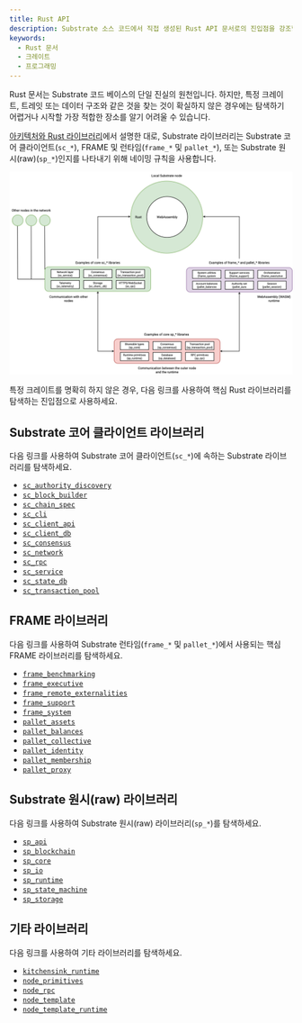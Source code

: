 ```yaml
---
title: Rust API
description: Substrate 소스 코드에서 직접 생성된 Rust API 문서로의 진입점을 강조합니다.
keywords:
  - Rust 문서
  - 크레이트
  - 프로그래밍
---
```


Rust 문서는 Substrate 코드 베이스의 단일 진실의 원천입니다.
하지만, 특정 크레이트, 트레잇 또는 데이터 구조와 같은 것을 찾는 것이 확실하지 않은 경우에는 탐색하기 어렵거나 시작할 가장 적합한 장소를 알기 어려울 수 있습니다.

[아키텍처와 Rust 라이브러리](/learn/architecture/)에서 설명한 대로, Substrate 라이브러리는 Substrate 코어 클라이언트(`sc_*`), FRAME 및 런타임(`frame_*` 및 `pallet_*`), 또는 Substrate 원시(raw)(`sp_*`)인지를 나타내기 위해 네이밍 규칙을 사용합니다.

![외부 노드 및 런타임을 위한 코어 노드 라이브러리](/media/images/docs/libraries.png)

특정 크레이트를 명확히 하지 않은 경우, 다음 링크를 사용하여 핵심 Rust 라이브러리를 탐색하는 진입점으로 사용하세요.

## Substrate 코어 클라이언트 라이브러리

다음 링크를 사용하여 Substrate 코어 클라이언트(`sc_*`)에 속하는 Substrate 라이브러리를 탐색하세요.

- [`sc_authority_discovery`](https://paritytech.github.io/substrate/master/sc_authority_discovery/index.html)
- [`sc_block_builder`](https://paritytech.github.io/substrate/master/sc_block_builder/index.html)
- [`sc_chain_spec`](https://paritytech.github.io/substrate/master/sc_chain_spec/index.html)
- [`sc_cli`](https://paritytech.github.io/substrate/master/sc_cli/index.html)
- [`sc_client_api`](https://paritytech.github.io/substrate/master/sc_client_api/index.html)
- [`sc_client_db`](https://paritytech.github.io/substrate/master/sc_client_db/index.html)
- [`sc_consensus`](https://paritytech.github.io/substrate/master/sc_consensus/index.html)
- [`sc_network`](https://paritytech.github.io/substrate/master/sc_network/index.html)
- [`sc_rpc`](https://paritytech.github.io/substrate/master/sc_rpc/index.html)
- [`sc_service`](https://paritytech.github.io/substrate/master/sc_service/index.html)
- [`sc_state_db`](https://paritytech.github.io/substrate/master/sc_state_db/index.html)
- [`sc_transaction_pool`](https://paritytech.github.io/substrate/master/sc_transaction_pool/index.html)

## FRAME 라이브러리

다음 링크를 사용하여 Substrate 런타임(`frame_*` 및 `pallet_*`)에서 사용되는 핵심 FRAME 라이브러리를 탐색하세요.

- [`frame_benchmarking`](https://paritytech.github.io/substrate/master/frame_benchmarking/index.html)
- [`frame_executive`](https://paritytech.github.io/substrate/master/frame_executive/index.html)
- [`frame_remote_externalities`](https://paritytech.github.io/substrate/master/frame_remote_externalities/index.html)
- [`frame_support`](https://paritytech.github.io/substrate/master/frame_support/index.html)
- [`frame_system`](https://paritytech.github.io/substrate/master/frame_system/index.html)
- [`pallet_assets`](https://paritytech.github.io/substrate/master/pallet_assets/index.html)
- [`pallet_balances`](https://paritytech.github.io/substrate/master/pallet_balances/index.html)
- [`pallet_collective`](https://paritytech.github.io/substrate/master/pallet_collective/index.html)
- [`pallet_identity`](https://paritytech.github.io/substrate/master/pallet_identity/index.html)
- [`pallet_membership`](https://paritytech.github.io/substrate/master/pallet_membership/index.html)
- [`pallet_proxy`](https://paritytech.github.io/substrate/master/pallet_proxy/index.html)

## Substrate 원시(raw) 라이브러리

다음 링크를 사용하여 Substrate 원시(raw) 라이브러리(`sp_*`)를 탐색하세요.

- [`sp_api`](https://paritytech.github.io/substrate/master/sp_api/index.html)
- [`sp_blockchain`](https://paritytech.github.io/substrate/master/sp_blockchain/index.html)
- [`sp_core`](https://paritytech.github.io/substrate/master/sp_core/index.html)
- [`sp_io`](https://paritytech.github.io/substrate/master/sp_io/index.html)
- [`sp_runtime`](https://paritytech.github.io/substrate/master/sp_runtime/index.html)
- [`sp_state_machine`](https://paritytech.github.io/substrate/master/sp_state_machine/index.html)
- [`sp_storage`](https://paritytech.github.io/substrate/master/sp_storage/index.html)

## 기타 라이브러리

다음 링크를 사용하여 기타 라이브러리를 탐색하세요.

- [`kitchensink_runtime`](https://paritytech.github.io/substrate/master/kitchensink_runtime)
- [`node_primitives`](https://paritytech.github.io/substrate/master/node_primitives/index.html)
- [`node_rpc`](https://paritytech.github.io/substrate/master/node_rpc/index.html)
- [`node_template`](https://paritytech.github.io/substrate/master/node_template/index.html)
- [`node_template_runtime`](https://paritytech.github.io/substrate/master/node_template_runtime/index.html)